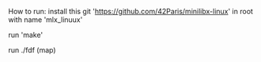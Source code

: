 How to run:
install this git 'https://github.com/42Paris/minilibx-linux' in root with name 'mlx\_linuux'

run 'make'

run ./fdf (map)
